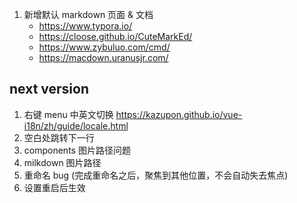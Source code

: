 1. 新增默认 markdown 页面 & 文档
   - https://www.typora.io/
   - https://cloose.github.io/CuteMarkEd/
   - https://www.zybuluo.com/cmd/
   - https://macdown.uranusjr.com/

## next version

1. 右键 menu 中英文切换 https://kazupon.github.io/vue-i18n/zh/guide/locale.html
2. 空白处跳转下一行
3. components 图片路径问题
4. milkdown 图片路径
5. 重命名 bug (完成重命名之后，聚焦到其他位置，不会自动失去焦点)
6. 设置重启后生效
